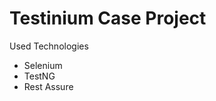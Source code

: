 # Testinium Case Project

 Used Technologies

<ul>
<li> Selenium </li>
<li> TestNG </li>
<li> Rest Assure </li>
</ul>
